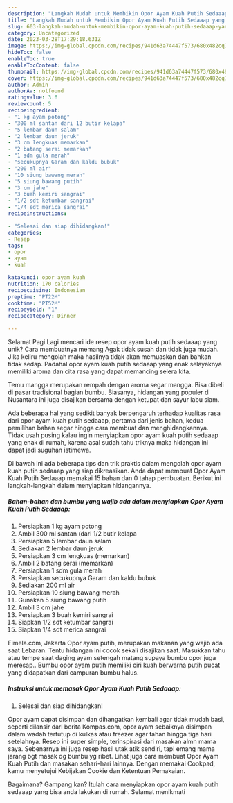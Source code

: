 ```yaml
---
description: "Langkah Mudah untuk Membikin Opor Ayam Kuah Putih Sedaaap yang Lezat Sekali, Mengugah Selera"
title: "Langkah Mudah untuk Membikin Opor Ayam Kuah Putih Sedaaap yang Lezat Sekali, Mengugah Selera"
slug: 603-langkah-mudah-untuk-membikin-opor-ayam-kuah-putih-sedaaap-yang-lezat-sekali-mengugah-selera
category: Uncategorized
date: 2023-03-28T17:29:18.631Z
image: https://img-global.cpcdn.com/recipes/941d63a74447f573/680x482cq70/opor-ayam-kuah-putih-sedaaap-foto-resep-utama.jpg
hideToc: false
enableToc: true
enableTocContent: false
thumbnail: https://img-global.cpcdn.com/recipes/941d63a74447f573/680x482cq70/opor-ayam-kuah-putih-sedaaap-foto-resep-utama.jpg
cover: https://img-global.cpcdn.com/recipes/941d63a74447f573/680x482cq70/opor-ayam-kuah-putih-sedaaap-foto-resep-utama.jpg
author: Admin
authorAv: notfound
ratingvalue: 3.6
reviewcount: 5
recipeingredient:
- "1 kg ayam potong"
- "300 ml santan dari 12 butir kelapa"
- "5 lembar daun salam"
- "2 lembar daun jeruk"
- "3 cm lengkuas memarkan"
- "2 batang serai memarkan"
- "1 sdm gula merah"
- "secukupnya Garam dan kaldu bubuk"
- "200 ml air"
- "10 siung bawang merah"
- "5 siung bawang putih"
- "3 cm jahe"
- "3 buah kemiri sangrai"
- "1/2 sdt ketumbar sangrai"
- "1/4 sdt merica sangrai"
recipeinstructions:

- "Selesai dan siap dihidangkan!"
categories:
- Resep
tags:
- opor
- ayam
- kuah

katakunci: opor ayam kuah 
nutrition: 170 calories
recipecuisine: Indonesian
preptime: "PT22M"
cooktime: "PT52M"
recipeyield: "1"
recipecategory: Dinner

---
```



Selamat Pagi Lagi mencari ide resep opor ayam kuah putih sedaaap yang unik? Cara membuatnya memang Agak tidak susah dan tidak juga mudah. Jika keliru mengolah maka hasilnya tidak akan memuaskan dan bahkan tidak sedap. Padahal opor ayam kuah putih sedaaap yang enak selayaknya memiliki aroma dan cita rasa yang dapat memancing selera kita.


Temu mangga merupakan rempah dengan aroma segar mangga. Bisa dibeli di pasar tradisional bagian bumbu. Biasanya, hidangan yang populer di Nusantara ini juga disajikan bersama dengan ketupat dan sayur labu siam.

Ada beberapa hal yang sedikit banyak berpengaruh terhadap kualitas rasa dari opor ayam kuah putih sedaaap, pertama dari jenis bahan, kedua pemilihan bahan segar hingga cara membuat dan menghidangkannya. Tidak usah pusing kalau ingin menyiapkan opor ayam kuah putih sedaaap yang enak di rumah, karena asal sudah tahu triknya maka hidangan ini dapat jadi suguhan istimewa.


Di bawah ini ada beberapa tips dan trik praktis dalam mengolah opor ayam kuah putih sedaaap yang siap dikreasikan. Anda dapat membuat Opor Ayam Kuah Putih Sedaaap memakai 15 bahan dan 0 tahap pembuatan. Berikut ini langkah-langkah dalam menyiapkan hidangannya.

<!--inarticleads1-->

##### Bahan-bahan dan bumbu yang wajib ada dalam menyiapkan Opor Ayam Kuah Putih Sedaaap:

1. Persiapkan 1 kg ayam potong
1. Ambil 300 ml santan (dari 1/2 butir kelapa
1. Persiapkan 5 lembar daun salam
1. Sediakan 2 lembar daun jeruk
1. Persiapkan 3 cm lengkuas (memarkan)
1. Ambil 2 batang serai (memarkan)
1. Persiapkan 1 sdm gula merah
1. Persiapkan secukupnya Garam dan kaldu bubuk
1. Sediakan 200 ml air
1. Persiapkan 10 siung bawang merah
1. Gunakan 5 siung bawang putih
1. Ambil 3 cm jahe
1. Persiapkan 3 buah kemiri sangrai
1. Siapkan 1/2 sdt ketumbar sangrai
1. Siapkan 1/4 sdt merica sangrai


Fimela.com, Jakarta Opor ayam putih, merupakan makanan yang wajib ada saat Lebaran. Tentu hidangan ini cocok sekali disajikan saat. Masukkan tahu atau tempe saat daging ayam setengah matang supaya bumbu opor juga meresap.. Bumbu opor ayam putih memiliki ciri kuah berwarna putih pucat yang didapatkan dari campuran bumbu halus. 

<!--inarticleads2-->

##### Instruksi untuk memasak Opor Ayam Kuah Putih Sedaaap:


1. Selesai dan siap dihidangkan!

Opor ayam dapat disimpan dan dihangatkan kembali agar tidak mudah basi, seperti dilansir dari berita Kompas.com, opor ayam sebaiknya disimpan dalam wadah tertutup di kulkas atau freezer agar tahan hingga tiga hari setelahnya. Resep ini super simple, terinspirasi dari masakan almh mama saya. Sebenarnya ini juga resep hasil utak atik sendiri, tapi emang mama jarang bgt masak dg bumbu yg ribet. Lihat juga cara membuat Opor Ayam Kuah Putih dan masakan sehari-hari lainnya. Dengan memakai Cookpad, kamu menyetujui Kebijakan Cookie dan Ketentuan Pemakaian. 

Bagaimana? Gampang kan? Itulah cara menyiapkan opor ayam kuah putih sedaaap yang bisa anda lakukan di rumah. Selamat menikmati
